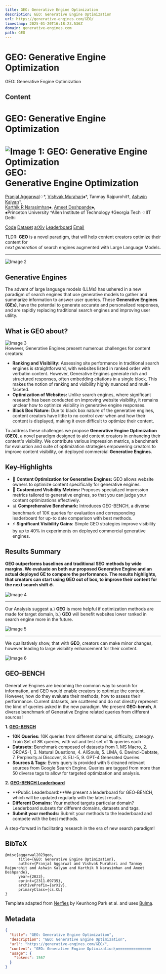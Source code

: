 ```yaml
---
title: GEO: Generative Engine Optimization
description: GEO: Generative Engine Optimization
url: https://generative-engines.com/GEO/
timestamp: 2025-01-20T16:18:23.536Z
domain: generative-engines.com
path: GEO
---
```


# GEO: Generative Engine Optimization


GEO: Generative Engine Optimization


## Content

GEO: Generative Engine Optimization
===============           

  
![Image 1: GEO: Generative Engine Optimization](https://generative-engines.com/GEO/static/images/favicon.png) GEO:  
Generative Engine Optimization
======================================================================================================================================================

[Pranjal Aggarwal](https://pranjal2041.github.io/)♢\*, [Vishvak Murahari](https://vishvakmurahari.com/)♠\*, Tanmay Rajpurohit‡, [Ashwin Kalyan](http://ashwinkalyan.com/)†,  
[Karthik R Narasimhan](https://www.cs.princeton.edu/~karthikn/)♠, [Ameet Deshpande](https://ameet-1997.github.io/)♠,  
♠Princeton University †Allen Institute of Technology ‡Georgia Tech ♢IIT Delhi

[Code](https://github.com/GEO-optim/GEO) [Dataset](https://huggingface.co/datasets/GEO-optim/geo-bench) [arXiv](https://arxiv.org/pdf/2311.09735.pdf) [Leaderboard](https://huggingface.co/spaces/GEO-optim/geo-bench) [Email](mailto:pranjal2041@gmail.com)

TLDR: **GEO** is a novel paradigm, that will help content creators optimize their content for  
_next generation_ of search engines augmented with Large Language Models.  

----------------------------------------------------------------------------------------------------------------------------------------------------------------------------

![Image 2](https://generative-engines.com/GEO/static/images/geo_teaser.png)

Generative Engines
------------------

The advent of large language models (LLMs) has ushered in a new paradigm of search engines that use generative models to gather and summarize information to answer user queries. These **Generative Engines (GEs)**, have the potential to generate accurate and personalized responses, and are rapidly replacing traditional search engines and improving user utility.

What is GEO about?
------------------

![Image 3](https://generative-engines.com/GEO/static/images/explain_geo.jpg)  
However, Generative Engines present numerous challenges for content creators:

*   **Ranking and Visibility:** Assessing site performance in traditional search engines is straightforward, with websites listed in ranked order with verbatim content. However, Generative Engines generate rich and structured responses, often embedding citations in a single block. This makes the notion of ranking and visibility highly nuanced and multi-faceted.
*   **Optimization of Websites:** Unlike search engines, where significant research has been conducted on improving website visibility, it remains unclear how to optimize visibility in generative engine responses.
*   **Black Box Nature:** Due to black box nature of the generative engines, content creators have little to no control over when and how their content is displayed, making it even difficult to optimize their content.

To address these challenges we propose **Generative Engine Optimization (GEO)**, a novel paradigm designed to aid content creators in enhancing their content's visibility. We contribute various impression metrics, a benchmark for evaluation and suite of optimization strategies empowering creators to improve content visibility, on deployed commercial **Generative Engines**.

Key-Highlights
--------------

*   🚀 **Content Optimization for Generative Engines:** GEO allows website owners to optimize content specifically for generative engines.
*   🔎 **Customized Visibility Metrics:** Proposes specialized impression metrics tailored to generative engines, so that you can judge your content optimizations effectively.
*   📊 **Comprehensive Benchmark:** Introduces GEO-BENCH, a diverse benchmark of 10K queries for evaluation and corresponding leaderboard for up-to date comparison with best methods.
*   ⚡️ **Significant Visibility Gains:** Simple GEO strategies improve visibility by up to 40% in experiments on deployed commercial generative engines.

Results Summary
---------------

**GEO outperforms baselines and traditional SEO methods by wide margins. We evaluate on both our proposed Generative Engine and an actual deployed GE to compare the performance. The results highlights, that creators can start using GEO out of box, to improve their content for the next search shift 🔥.**  
  

![Image 4](https://generative-engines.com/GEO/static/images/results_main.png) 

* * *

Our Analysis suggest a.) **GEO** is more helpful if optimization methods are made for target domain, b.) **GEO** will benefit websites lower ranked in search engine more in the future.  
  

![Image 5](https://generative-engines.com/GEO/static/images/results_analysis.png) 

* * *

We qualitatively show, that with **GEO**, creators can make minor changes, however leading to large visibility enhancement for their content.  
  

![Image 6](https://generative-engines.com/GEO/static/images/results_qual.png)  

GEO-BENCH
---------

Generative Engines are becoming the common way to search for information, and GEO would enable creators to optimize the content. However, how do they evaluate their methods, how to assess their performance. Current datasets, are scattered and do not directly represent the kind of queries asked in the new paradigm. We present **GEO-bench**, A diverse benchmark of Generative Engine related queries from different sources!

**1\. [GEO-BENCH](https://huggingface.co/datasets/GEO-optim/geo-bench)**

*   **10K Queries:** 10K queries from different domains, difficulty, cateogry. Train Set of 8K queries, with val and test set of 1k queries each
*   **Datasets:** Benchmark composed of datasets from 1. MS Macro, 2. ORCAS-1, 3. Natural Questions, 4. AllSouls, 5. LIMA, 6. Davinci-Debtate, 7. Perplexity.ai Discover, 8. ELI-5, 9. GPT-4 Generated Queries
*   **Sources & Tags:** Every query is provided with 5 cleaned relevant sources from Google Search Engine. Queries are tagged from more than 50 diverse tags to allow for targeted optimization and analysis.

**2\. [GEO-BENCH Leaderboard](https://huggingface.co/spaces/GEO-optim/geo-bench)**

*   **Public Leaderboard:**We present a leaderboard for GEO-BENCH, which will be updated regularly with the latest results.
*   **Different Domains:** Your method targets particular domain? Leaderboard subsets for different domains, datasets and tags.
*   **Submit your methods:** Submit your methods to the leaderboard and compete with the best methods.

  
A step-forward in facilitating research in the era of new search paradigm!

BibTeX
------

```
@misc{aggarwal2023geo,
      title={GEO: Generative Engine Optimization}, 
      author={Pranjal Aggarwal and Vishvak Murahari and Tanmay Rajpurohit and Ashwin Kalyan and Karthik R Narasimhan and Ameet Deshpande},
      year={2023},
      eprint={2311.09735},
      archivePrefix={arXiv},
      primaryClass={cs.CL}
}
```

[](https://arxiv.org/pdf/2311.09735.pdf)[](https://github.com/Pranjal2041/GEO)

Template adapted from [Nerfies](http://nerfies.github.io/) by Keunhong Park et al. and uses [Bulma](https://bulma.io/).

## Metadata

```json
{
  "title": "GEO: Generative Engine Optimization",
  "description": "GEO: Generative Engine Optimization",
  "url": "https://generative-engines.com/GEO/",
  "content": "GEO: Generative Engine Optimization\n===============           \n\n  \n![Image 1: GEO: Generative Engine Optimization](https://generative-engines.com/GEO/static/images/favicon.png) GEO:  \nGenerative Engine Optimization\n======================================================================================================================================================\n\n[Pranjal Aggarwal](https://pranjal2041.github.io/)♢\\*, [Vishvak Murahari](https://vishvakmurahari.com/)♠\\*, Tanmay Rajpurohit‡, [Ashwin Kalyan](http://ashwinkalyan.com/)†,  \n[Karthik R Narasimhan](https://www.cs.princeton.edu/~karthikn/)♠, [Ameet Deshpande](https://ameet-1997.github.io/)♠,  \n♠Princeton University †Allen Institute of Technology ‡Georgia Tech ♢IIT Delhi\n\n[Code](https://github.com/GEO-optim/GEO) [Dataset](https://huggingface.co/datasets/GEO-optim/geo-bench) [arXiv](https://arxiv.org/pdf/2311.09735.pdf) [Leaderboard](https://huggingface.co/spaces/GEO-optim/geo-bench) [Email](mailto:pranjal2041@gmail.com)\n\nTLDR: **GEO** is a novel paradigm, that will help content creators optimize their content for  \n_next generation_ of search engines augmented with Large Language Models.  \n\n----------------------------------------------------------------------------------------------------------------------------------------------------------------------------\n\n![Image 2](https://generative-engines.com/GEO/static/images/geo_teaser.png)\n\nGenerative Engines\n------------------\n\nThe advent of large language models (LLMs) has ushered in a new paradigm of search engines that use generative models to gather and summarize information to answer user queries. These **Generative Engines (GEs)**, have the potential to generate accurate and personalized responses, and are rapidly replacing traditional search engines and improving user utility.\n\nWhat is GEO about?\n------------------\n\n![Image 3](https://generative-engines.com/GEO/static/images/explain_geo.jpg)  \nHowever, Generative Engines present numerous challenges for content creators:\n\n*   **Ranking and Visibility:** Assessing site performance in traditional search engines is straightforward, with websites listed in ranked order with verbatim content. However, Generative Engines generate rich and structured responses, often embedding citations in a single block. This makes the notion of ranking and visibility highly nuanced and multi-faceted.\n*   **Optimization of Websites:** Unlike search engines, where significant research has been conducted on improving website visibility, it remains unclear how to optimize visibility in generative engine responses.\n*   **Black Box Nature:** Due to black box nature of the generative engines, content creators have little to no control over when and how their content is displayed, making it even difficult to optimize their content.\n\nTo address these challenges we propose **Generative Engine Optimization (GEO)**, a novel paradigm designed to aid content creators in enhancing their content's visibility. We contribute various impression metrics, a benchmark for evaluation and suite of optimization strategies empowering creators to improve content visibility, on deployed commercial **Generative Engines**.\n\nKey-Highlights\n--------------\n\n*   🚀 **Content Optimization for Generative Engines:** GEO allows website owners to optimize content specifically for generative engines.\n*   🔎 **Customized Visibility Metrics:** Proposes specialized impression metrics tailored to generative engines, so that you can judge your content optimizations effectively.\n*   📊 **Comprehensive Benchmark:** Introduces GEO-BENCH, a diverse benchmark of 10K queries for evaluation and corresponding leaderboard for up-to date comparison with best methods.\n*   ⚡️ **Significant Visibility Gains:** Simple GEO strategies improve visibility by up to 40% in experiments on deployed commercial generative engines.\n\nResults Summary\n---------------\n\n**GEO outperforms baselines and traditional SEO methods by wide margins. We evaluate on both our proposed Generative Engine and an actual deployed GE to compare the performance. The results highlights, that creators can start using GEO out of box, to improve their content for the next search shift 🔥.**  \n  \n\n![Image 4](https://generative-engines.com/GEO/static/images/results_main.png) \n\n* * *\n\nOur Analysis suggest a.) **GEO** is more helpful if optimization methods are made for target domain, b.) **GEO** will benefit websites lower ranked in search engine more in the future.  \n  \n\n![Image 5](https://generative-engines.com/GEO/static/images/results_analysis.png) \n\n* * *\n\nWe qualitatively show, that with **GEO**, creators can make minor changes, however leading to large visibility enhancement for their content.  \n  \n\n![Image 6](https://generative-engines.com/GEO/static/images/results_qual.png)  \n\nGEO-BENCH\n---------\n\nGenerative Engines are becoming the common way to search for information, and GEO would enable creators to optimize the content. However, how do they evaluate their methods, how to assess their performance. Current datasets, are scattered and do not directly represent the kind of queries asked in the new paradigm. We present **GEO-bench**, A diverse benchmark of Generative Engine related queries from different sources!\n\n**1\\. [GEO-BENCH](https://huggingface.co/datasets/GEO-optim/geo-bench)**\n\n*   **10K Queries:** 10K queries from different domains, difficulty, cateogry. Train Set of 8K queries, with val and test set of 1k queries each\n*   **Datasets:** Benchmark composed of datasets from 1. MS Macro, 2. ORCAS-1, 3. Natural Questions, 4. AllSouls, 5. LIMA, 6. Davinci-Debtate, 7. Perplexity.ai Discover, 8. ELI-5, 9. GPT-4 Generated Queries\n*   **Sources & Tags:** Every query is provided with 5 cleaned relevant sources from Google Search Engine. Queries are tagged from more than 50 diverse tags to allow for targeted optimization and analysis.\n\n**2\\. [GEO-BENCH Leaderboard](https://huggingface.co/spaces/GEO-optim/geo-bench)**\n\n*   **Public Leaderboard:**We present a leaderboard for GEO-BENCH, which will be updated regularly with the latest results.\n*   **Different Domains:** Your method targets particular domain? Leaderboard subsets for different domains, datasets and tags.\n*   **Submit your methods:** Submit your methods to the leaderboard and compete with the best methods.\n\n  \nA step-forward in facilitating research in the era of new search paradigm!\n\nBibTeX\n------\n\n```\n@misc{aggarwal2023geo,\n      title={GEO: Generative Engine Optimization}, \n      author={Pranjal Aggarwal and Vishvak Murahari and Tanmay Rajpurohit and Ashwin Kalyan and Karthik R Narasimhan and Ameet Deshpande},\n      year={2023},\n      eprint={2311.09735},\n      archivePrefix={arXiv},\n      primaryClass={cs.CL}\n}\n```\n\n[](https://arxiv.org/pdf/2311.09735.pdf)[](https://github.com/Pranjal2041/GEO)\n\nTemplate adapted from [Nerfies](http://nerfies.github.io/) by Keunhong Park et al. and uses [Bulma](https://bulma.io/).",
  "usage": {
    "tokens": 1567
  }
}
```
